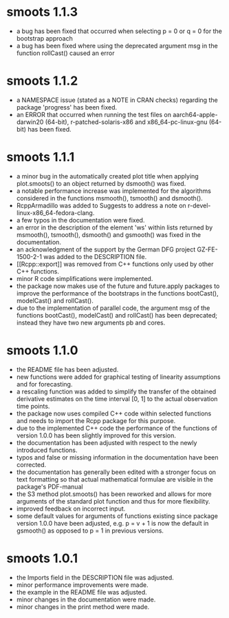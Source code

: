# smoots 1.1.3
- a bug has been fixed that occurred when selecting p = 0 or q = 0
  for the bootstrap approach
- a bug has been fixed where using the deprecated argument msg in the function
  rollCast() caused an error

# smoots 1.1.2
- a NAMESPACE issue (stated as a NOTE in CRAN checks) regarding the package
  'progress' has been fixed.
- an ERROR that occurred when running the test files on aarch64-apple-darwin20
  (64-bit), r-patched-solaris-x86 and x86_64-pc-linux-gnu (64-bit) has been 
  fixed.

# smoots 1.1.1

- a minor bug in the automatically created plot title when applying 
  plot.smoots() to an object returned by dsmooth() was fixed.
- a notable performance increase was implemented for the algorithms
  considered in the functions msmooth(), tsmooth() and dsmooth().
- RcppArmadillo was added to Suggests to address a note on 
  r-devel-linux-x86_64-fedora-clang. 
- a few typos in the documentation were fixed.
- an error in the description of the element 'ws' within lists returned by 
  msmooth(), tsmooth(), dsmooth() and gsmooth() was fixed in the documentation.
- an acknowledgment of the support by the German DFG project GZ-FE-1500-2-1 
  was added to the DESCRIPTION file.
- [[Rcpp::export]] was removed from C++ functions only used by other C++ 
  functions.
- minor R code simplifications were implemented.
- the package now makes use of the future and future.apply packages to improve 
  the performance of the bootstraps in the functions bootCast(), modelCast() 
  and rollCast().
- due to the implementation of parallel code, the argument msg of the functions 
  bootCast(), modelCast() and rollCast() has been deprecated; instead they have 
  two new arguments pb and cores.

# smoots 1.1.0

- the README file has been adjusted.
- new functions were added for graphical testing of linearity assumptions and 
  for forecasting.
- a rescaling function was added to simplify the transfer of the obtained 
  derivative estimates on the time interval [0, 1] to the actual observation  
  time points.
- the package now uses compiled C++ code within selected functions and needs to
  import the Rcpp package for this purpose.
- due to the implemented C++ code the performance of the functions of version
  1.0.0 has been slightly improved for this version.
- the documentation has been adjusted with respect to the newly introduced 
  functions.
- typos and false or missing information in the documentation have been 
  corrected. 
- the documentation has generally been edited with a stronger focus on text 
  formatting so that actual mathematical formulae are visible in the package's 
  PDF-manual
- the S3 method plot.smoots() has been reworked and allows for more arguments 
  of the standard plot function and thus for more flexibility.
- improved feedback on incorrect input.
- some default values for arguments of functions existing since package version 
  1.0.0 have been adjusted, e.g. p = v + 1 is now the default in gsmooth() as 
  opposed to p = 1 in previous versions.

# smoots 1.0.1

- the Imports field in the DESCRIPTION file was adjusted.
- minor performance improvements were made.
- the example in the README file was adjusted.
- minor changes in the documentation were made.
- minor changes in the print method were made.
